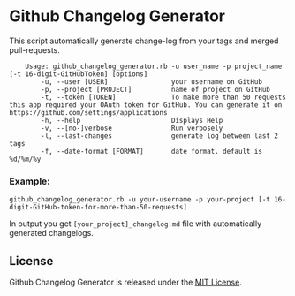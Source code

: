 Github Changelog Generator
==================

This script automatically generate change-log from your tags and merged pull-requests.

		Usage: github_changelog_generator.rb -u user_name -p project_name [-t 16-digit-GitHubToken] [options]
		    -u, --user [USER]                your username on GitHub
		    -p, --project [PROJECT]          name of project on GitHub
		    -t, --token [TOKEN]              To make more than 50 requests this app required your OAuth token for GitHub. You can generate it on https://github.com/settings/applications
		    -h, --help                       Displays Help
		    -v, --[no-]verbose               Run verbosely
		    -l, --last-changes               generate log between last 2 tags
		    -f, --date-format [FORMAT]       date format. default is %d/%m/%y 

### Example:
`github_changelog_generator.rb -u your-username -p your-project [-t 16-digit-GitHub-token-for-more-than-50-requests]`

In output you get `[your_project]_changelog.md` file with automatically generated changelogs.


## License

Github Changelog Generator is released under the [MIT License](http://www.opensource.org/licenses/MIT).